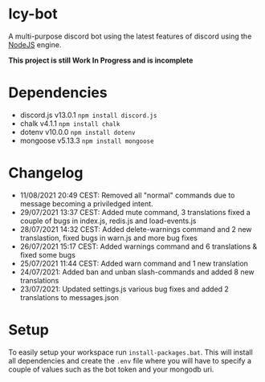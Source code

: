 # Icy-bot
A multi-purpose discord bot using the latest features of discord using the [NodeJS](https://nodejs.org/) engine.

**This project is still Work In Progress and is incomplete**

# Dependencies

- discord.js v13.0.1 `npm install discord.js`
- chalk v4.1.1 `npm install chalk`
- dotenv v10.0.0 `npm install dotenv`
- mongoose v5.13.3 `npm install mongoose`


# Changelog
- 11/08/2021 20:49 CEST: Removed all "normal" commands due to message becoming a priviledged intent.
- 29/07/2021 13:37 CEST: Added mute command, 3 translations fixed a couple of bugs in index.js, redis.js and load-events.js
- 28/07/2021 14:32 CEST: Added delete-warnings command and 2 new translastion, fixed bugs in warn.js and more bug fixes
- 26/07/2021 15:17 CEST: Added warnings command and 6 translations & fixed some bugs
- 25/07/2021 11:44 CEST: Added warn command and 1 new translation
- 24/07/2021: Added ban and unban slash-commands and added 8 new translations
- 23/07/2021: Updated settings.js various bug fixes and added 2 translations to messages.json

# Setup 
To easily setup your workspace run `install-packages.bat`. This will install all dependencies and create the `.env` file where you will have to specify a couple of values such as the bot token and your mongodb uri.

